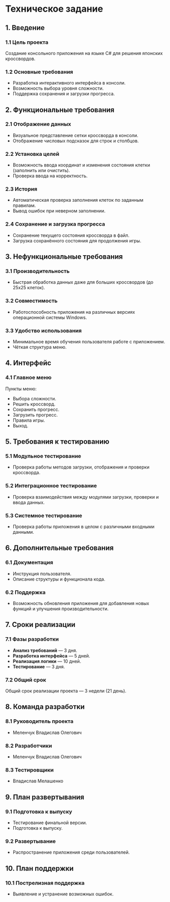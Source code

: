 # Техническое задание

## 1. Введение

### 1.1 Цель проекта
Создание консольного приложения на языке C# для решения японских кроссвордов.

### 1.2 Основные требования
- Разработка интерактивного интерфейса в консоли.
- Возможность выбора уровня сложности.
- Поддержка сохранения и загрузки прогресса.

## 2. Функциональные требования

### 2.1 Отображение данных
- Визуальное представление сетки кроссворда в консоли.
- Отображение числовых подсказок для строк и столбцов.

### 2.2 Установка целей
- Возможность ввода координат и изменения состояния клетки (заполнить или очистить).
- Проверка ввода на корректность.

### 2.3 История
- Автоматическая проверка заполнения клеток по заданным правилам.
- Вывод ошибок при неверном заполнении.

### 2.4 Сохранение и загрузка прогресса
- Сохранение текущего состояния кроссворда в файл.
- Загрузка сохранённого состояния для продолжения игры.

## 3. Нефункциональные требования

### 3.1 Производительность
- Быстрая обработка данных даже для больших кроссвордов (до 25x25 клеток).

### 3.2 Совместимость
- Работоспособность приложения на различных версиях операционной системы Windows.

### 3.3 Удобство использования
- Минимальное время обучения пользователя работе с приложением.
- Чёткая структура меню.

## 4. Интерфейс

### 4.1 Главное меню
Пункты меню:
- Выбора сложности.
- Решить кроссворд.
- Сохранить прогресс.
- Загрузить прогресс.
- Правила игры.
- Выход.

## 5. Требования к тестированию

### 5.1 Модульное тестирование
- Проверка работы методов загрузки, отображения и проверки кроссворда.

### 5.2 Интеграционное тестирование
- Проверка взаимодействия между модулями загрузки, проверки и ввода данных.

### 5.3 Системное тестирование
- Проверка работы приложения в целом с различными входными данными.

## 6. Дополнительные требования

### 6.1 Документация
- Инструкция пользователя.
- Описание структуры и функционала кода.

### 6.2 Поддержка
- Возможность обновления приложения для добавления новых функций и улучшения производительности.

## 7. Сроки реализации

### 7.1 Фазы разработки
- **Анализ требований** — 3 дня.
- **Разработка интерфейса** — 5 дней.
- **Реализация логики** — 10 дней.
- **Тестирование** — 3 дня.

### 7.2 Общий срок
Общий срок реализации проекта — 3 недели (21 день).

## 8. Команда разработки

### 8.1 Руководитель проекта
- Меленчук Владислав Олегович

### 8.2 Разработчики
- Меленчук Владислав Олегович

### 8.3 Тестировщики
- Владислав Мелашенко

## 9. План развертывания

### 9.1 Подготовка к выпуску
- Тестирование финальной версии.
- Подготовка к выпуску.

### 9.2 Развертывание
- Распространение приложения среди пользователей.

## 10. План поддержки

### 10.1 Пострелизная поддержка
- Выявление и устранение возможных ошибок.

